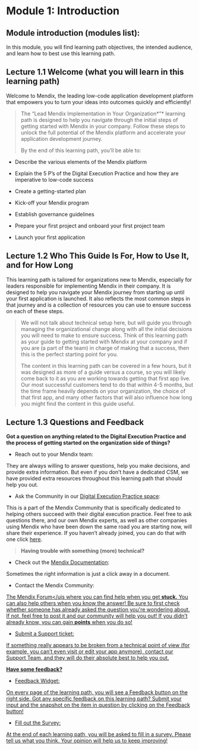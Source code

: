 # Module 1: Introduction

## Module introduction (modules list): 

In this module, you will find learning path objectives, the intended
audience, and learn how to best use this learning path.

## Lecture 1.1 Welcome (what you will learn in this learning path)

Welcome to Mendix, the leading low-code application development
platform that empowers you to turn your ideas into outcomes quickly
and efficiently! 

>The “Lead Mendix Implementation in Your Organization*”* learning path
>is designed to help you navigate through the initial steps of getting
>started with Mendix in your company. Follow these steps to unlock the
>full potential of the Mendix platform and accelerate your application
>development journey.
>
>By the end of this learning path, you’ll be able to: 

-   Describe the various elements of the Mendix platform

-   Explain the 5 P’s of the Digital Execution Practice and how they are
    imperative to low-code success

-   Create a getting-started plan 

-   Kick-off your Mendix program

-   Establish governance guidelines

-   Prepare your first project and onboard your first project team

-   Launch your first application

## Lecture 1.2 Who This Guide Is For, How to Use It, and for How Long

This learning path is tailored for organizations new to Mendix,
especially for leaders responsible for implementing Mendix in their
company. It is designed to help you navigate your Mendix journey from
starting up until your first application is launched. It also reflects
the most common steps in that journey and is a collection of resources
you can use to ensure success on each of these steps.

>We will not talk about technical setup here, but will guide you
>through managing the organizational change along with all the initial
>decisions you will need to make to ensure success. Think of this
>learning path as your guide to getting started with Mendix at your
>company and if you are (a part of the team) in charge of making that a
>success, then this is the perfect starting point for you.
>
>The content in this learning path can be covered in a few hours, but
>it was designed as more of a guide versus a course, so you will likely
>come back to it as you are working towards getting that first app
>live. Our most successful customers tend to do that within 4-5 months,
>but the time frame heavily depends on your organization, the choice of
>that first app, and many other factors that will also influence how
>long you might find the content in this guide useful.

## Lecture 1.3 Questions and Feedback

**Got a question on anything related to the Digital Execution Practice
and the process of getting started on the organization side of
things?**

-   Reach out to your Mendix team:

They are always willing to answer questions, help you make decisions,
and provide extra information. But even if you don’t have a dedicated
CSM, we have provided extra resources throughout this learning path
that should help you out.

-   Ask the Community in our [<u>Digital Execution Practice
    space</u>](https://community.mendix.com/link/space/digital-execution-community):

This is a part of the Mendix Community that is specifically dedicated
to helping others succeed with their digital execution practice. Feel
free to ask questions there, and our own Mendix experts, as well as
other companies using Mendix who have been down the same road you are
starting now, will share their experience. If you haven’t already
joined, you can do that with one click
[<u>here</u>](https://community.mendix.com/link/invitation/space/Digital-Execution-Community/0438b34d-3432-44c1-ac85-d5bc940116e9).

>**Having trouble with something (more) technical?**

-   Check out the [<u>Mendix
    Documentation</u>](https://docs.mendix.com/):

Sometimes the right information is just a click away in a document.

-   Contact the Mendix Community:

<u>The [Mendix
Forum](https://forum.mendixcloud.com/link/questions)</uis where you
can find help when you get **stuck.** You can also help others when
you know the answer! Be sure to first check whether someone has
already asked the question you're wondering about. If not, feel free
to post it and our community will help you out! If you didn’t already
know, you can gain **points** when you do so!

-   Submit a Support ticket:

If something really appears to be broken from a technical point of
view (for example, you can’t even visit or edit your app anymore),
contact our [<u>Support
Team</u>](https://support.mendix.com/hc/en-us), and they will do their
absolute best to help you out.

**Have some feedback?**

-   Feedback Widget:

On every page of the learning path, you will see a Feedback button on
the right side. Got any specific feedback on this learning path?
Submit your input and the snapshot on the item in question by clicking
on the Feedback button!

-   Fill out the Survey:

At the end of each learning path, you will be asked to fill in a
survey. Please tell us what you think. Your opinion will help us to
keep improving!